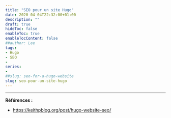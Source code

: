 ```yaml
---
title: "SEO pour un site Hugo"
date: 2020-04-04T22:32:00+01:00
description: ""
draft: true
hideToc: false
enableToc: true
enableTocContent: false
##author: Lee
tags: 
- Hugo
- SEO 
-
series:
-
##slug: seo-for-a-hugo-website
slug: seo-pour-un-site-hugo
---
```



---

**Références :**

- https://keithpblog.org/post/hugo-website-seo/

  